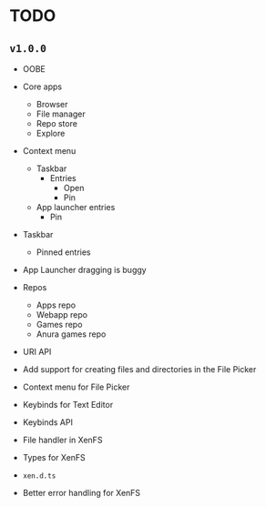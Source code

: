 # TODO
## `v1.0.0`
- OOBE 

- Core apps
    - Browser
    - File manager
    - Repo store
    - Explore

- Context menu
    - Taskbar
        - Entries
            - Open
            - Pin
    - App launcher entries
        - Pin

- Taskbar
    - Pinned entries
    
- App Launcher dragging is buggy

- Repos
    - Apps repo
    - Webapp repo
    - Games repo
    - Anura games repo

- URI API
- Add support for creating files and directories in the File Picker
- Context menu for File Picker
- Keybinds for Text Editor
- Keybinds API
- File handler in XenFS
- Types for XenFS
- `xen.d.ts`
- Better error handling for XenFS